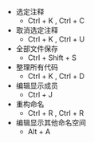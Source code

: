 * 选定注释
  * Ctrl + K , Ctrl + C
* 取消选定注释
  * Ctrl + K , Ctrl + U
* 全部文件保存
  * Ctrl + Shift + S
* 整理所有代码
  * Ctrl + K , Ctrl + D
* 编辑显示成员
  * Ctrl + J
* 重构命名
  * Ctrl + R , Ctrl + R
* 编辑显示其他命名空间
  * Alt + A
